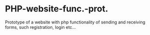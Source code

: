 # PHP-website-func.-prot.
Prototype of a website with php functionality of sending and receiving forms, such registration, login etc...
